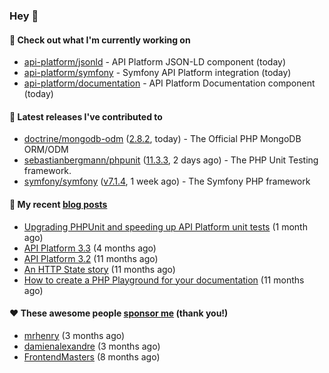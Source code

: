 ### Hey 👋

#### 👷 Check out what I'm currently working on

- [api-platform/jsonld](https://github.com/api-platform/jsonld) - API Platform JSON-LD component (today)
- [api-platform/symfony](https://github.com/api-platform/symfony) - Symfony API Platform integration (today)
- [api-platform/documentation](https://github.com/api-platform/documentation) - API Platform Documentation component (today)

#### 🔭 Latest releases I've contributed to

- [doctrine/mongodb-odm](https://github.com/doctrine/mongodb-odm) ([2.8.2](https://github.com/doctrine/mongodb-odm/releases/tag/2.8.2), today) - The Official PHP MongoDB ORM/ODM
- [sebastianbergmann/phpunit](https://github.com/sebastianbergmann/phpunit) ([11.3.3](https://github.com/sebastianbergmann/phpunit/releases/tag/11.3.3), 2 days ago) - The PHP Unit Testing framework.
- [symfony/symfony](https://github.com/symfony/symfony) ([v7.1.4](https://github.com/symfony/symfony/releases/tag/v7.1.4), 1 week ago) - The Symfony PHP framework

#### 📜 My recent [blog posts](https://soyuka.me)

- [Upgrading PHPUnit and speeding up API Platform unit tests](https://soyuka.me/upgrading-phpunit-and-speeding-up-api-platform-unit-tests/) (1 month ago)
- [API Platform 3.3](https://soyuka.me/api-platform-3.3/) (4 months ago)
- [API Platform 3.2](https://soyuka.me/api-platform-3.2/) (11 months ago)
- [An HTTP State story](https://soyuka.me/http-state-story/) (11 months ago)
- [How to create a PHP Playground for your documentation](https://soyuka.me/how-to-create-a-php-playground-for-your-documentation/) (11 months ago)

#### ❤️ These awesome people [sponsor me](https://github.com/sponsors/soyuka) (thank you!)

- [mrhenry](https://github.com/mrhenry) (3 months ago)
- [damienalexandre](https://github.com/damienalexandre) (3 months ago)
- [FrontendMasters](https://github.com/FrontendMasters) (8 months ago)
